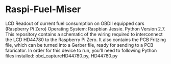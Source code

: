 # Raspi-Fuel-Miser
LCD Readout of current fuel consumption on OBDII equipped cars (Raspberry Pi Zero)
Operating System: Raspbian Jessie.
Python Version 2.7.
This repository contains a schematic of the wiring required to interconnect the LCD HD44780 to the Raspberry Pi Zero.
It also contains the PCB Fritzing file, which can be turned into a Gerber file, ready for sending to a PCB fabricator.
In order for this device to run, you'll need to following Python files installed:
obd_captureHD44780.py,
HD44780.py
